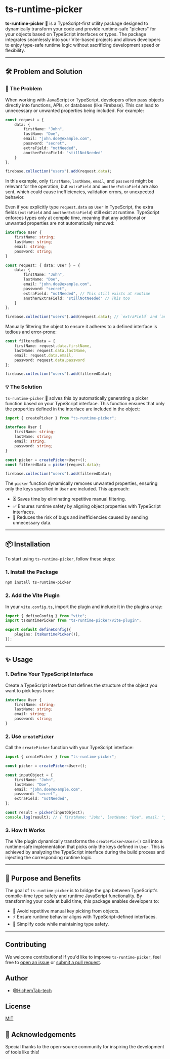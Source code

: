 # ts-runtime-picker

**ts-runtime-picker** 🚀 is a TypeScript-first utility package designed to dynamically transform your code and provide runtime-safe "pickers" for your objects based on TypeScript interfaces or types. The package integrates seamlessly into your Vite-based projects and allows developers to enjoy type-safe runtime logic without sacrificing development speed or flexibility.

---

## 🛠️ Problem and Solution

### 🐛 The Problem
When working with JavaScript or TypeScript, developers often pass objects directly into functions, APIs, or databases (like Firebase). This can lead to unnecessary or unwanted properties being included. For example:

```typescript
const request = {
    data: {
        firstName: "John",
        lastName: "Doe",
        email: "john.doe@example.com",
        password: "secret",
        extraField: "notNeeded",
        anotherExtraField: "stillNotNeeded"
    }
};

firebase.collection("users").add(request.data);
```

In this example, only `firstName`, `lastName`, `email`, and `password` might be relevant for the operation, but `extraField` and `anotherExtraField` are also sent, which could cause inefficiencies, validation errors, or unexpected behavior.

Even if you explicitly type `request.data` as `User` in TypeScript, the extra fields (`extraField` and `anotherExtraField`) still exist at runtime. TypeScript enforces types only at compile time, meaning that any additional or unwanted properties are not automatically removed:

```typescript
interface User {
    firstName: string;
    lastName: string;
    email: string;
    password: string;
}

const request: { data: User } = {
    data: {
        firstName: "John",
        lastName: "Doe",
        email: "john.doe@example.com",
        password: "secret",
        extraField: "notNeeded", // This still exists at runtime
        anotherExtraField: "stillNotNeeded" // This too
    }
};

firebase.collection("users").add(request.data); // `extraField` and `anotherExtraField` are still sent!
```

Manually filtering the object to ensure it adheres to a defined interface is tedious and error-prone:

```typescript
const filteredData = {
    firstName: request.data.firstName,
    lastName: request.data.lastName,
    email: request.data.email,
    password: request.data.password
};

firebase.collection("users").add(filteredData);
```

### 💡 The Solution
`ts-runtime-picker` 🧰 solves this by automatically generating a picker function based on your TypeScript interface. This function ensures that only the properties defined in the interface are included in the object:

```typescript
import { createPicker } from "ts-runtime-picker";

interface User {
    firstName: string;
    lastName: string;
    email: string;
    password: string;
}

const picker = createPicker<User>();
const filteredData = picker(request.data);

firebase.collection("users").add(filteredData);
```

The `picker` function dynamically removes unwanted properties, ensuring only the keys specified in `User` are included. This approach:

- ⏳ Saves time by eliminating repetitive manual filtering.
- ✅ Ensures runtime safety by aligning object properties with TypeScript interfaces.
- 🐞 Reduces the risk of bugs and inefficiencies caused by sending unnecessary data.

---

## 📦 Installation

To start using `ts-runtime-picker`, follow these steps:

### 1. Install the Package
```bash
npm install ts-runtime-picker
```

### 2. Add the Vite Plugin
In your `vite.config.ts`, import the plugin and include it in the plugins array:

```typescript
import { defineConfig } from "vite";
import tsRuntimePicker from "ts-runtime-picker/vite-plugin";

export default defineConfig({
    plugins: [tsRuntimePicker()],
});
```

---

## ✨ Usage

### 1. Define Your TypeScript Interface
Create a TypeScript interface that defines the structure of the object you want to pick keys from:

```typescript
interface User {
    firstName: string;
    lastName: string;
    email: string;
    password: string;
}
```

### 2. Use `createPicker`
Call the `createPicker` function with your TypeScript interface:

```typescript
import { createPicker } from "ts-runtime-picker";

const picker = createPicker<User>();

const inputObject = {
    firstName: "John",
    lastName: "Doe",
    email: "john.doe@example.com",
    password: "secret",
    extraField: "notNeeded",
};

const result = picker(inputObject);
console.log(result); // { firstName: "John", lastName: "Doe", email: "john.doe@example.com", password: "secret" }
```

### 3. How It Works
The Vite plugin dynamically transforms the `createPicker<User>()` call into a runtime-safe implementation that picks only the keys defined in `User`. This is achieved by analyzing the TypeScript interface during the build process and injecting the corresponding runtime logic.

---

## 🎯 Purpose and Benefits

The goal of `ts-runtime-picker` is to bridge the gap between TypeScript's compile-time type safety and runtime JavaScript functionality. By transforming your code at build time, this package enables developers to:

- 🚫 Avoid repetitive manual key picking from objects.
- ⚡ Ensure runtime behavior aligns with TypeScript-defined interfaces.
- 🎉 Simplify code while maintaining type safety.
---



## Contributing

We welcome contributions! If you'd like to improve `ts-runtime-picker`, feel free to [open an issue](https://github.com/HichemTab-tech/ts-runtime-picker/issues) or [submit a pull request](https://github.com/HichemTab-tech/ts-runtime-picker/pulls).

## Author

- [@HichemTab-tech](https://www.github.com/HichemTab-tech)

## License

[MIT](https://github.com/HichemTab-tech/ts-runtime-picker/blob/master/LICENSE)

## 🌟 Acknowledgements

Special thanks to the open-source community for inspiring the development of tools like this!